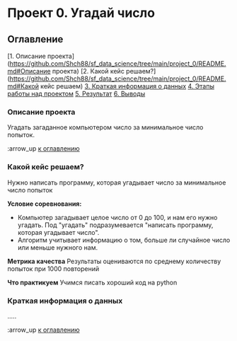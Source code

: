 # Проект 0. Угадай число

## Оглавление
[1. Описание проекта](https://github.com/Shch88/sf_data_science/tree/main/project_0/README.md#Описание проекта)
[2. Какой кейс решаем?](https://github.com/Shch88/sf_data_science/tree/main/project_0/README.md#Какой кейс решаем)
[3. Краткая информация о данных](https://github.com/Shch88/sf_data_science/tree/main/project_0/README.md#Краткая-информация-о-данных)
[4. Этапы работы над проектом](https://github.com/Shch88/sf_data_science/tree/main/project_0/README.md#Этапы-работы-над-проектом)
[5. Результат](https://github.com/Shch88/sf_data_science/tree/main/project_0/README.md#Результат)
[6. Выводы](https://github.com/Shch88/sf_data_science/tree/main/project_0/README.md#Выводы)

### Описание проекта
Угадать загаданное компьютером число за минимальное число попыток.

:arrow_up [к оглавлению](https://github.com/Shch88/sf_data_science/tree/main/project_0/README.md#Оглавление)


### Какой кейс решаем?
Нужно написать программу, которая угадывает число за минимальное число попыток

**Условие соревнования:**
- Компьютер загадывает целое число от 0 до 100, и нам его нужно угадать. Под "угадать" подразумевается "написать программу, которая угадывает число".
- Алгоритм учитывает информацию о том, больше ли случайное число или меньше нужного нам.

**Метрика качества**
Результаты оцениваются по среднему количеству попыток при 1000 повторений

**Что практикуем**
Учимся писать хороший код на python


### Краткая информация о данных
.....

:arrow_up [к оглавлению](https://github.com/Shch88/sf_data_science/tree/main/project_0/README.md#Оглавление)